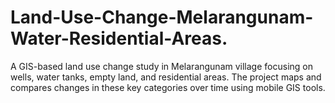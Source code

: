 # Land-Use-Change-Melarangunam-Water-Residential-Areas.
A GIS-based land use change study in Melarangunam village focusing on wells, water tanks, empty land, and residential areas. The project maps and compares changes in these key categories over time using mobile GIS tools.
